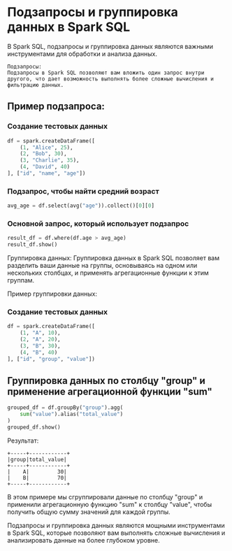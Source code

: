 # Подзапросы и группировка данных в Spark SQL

В Spark SQL, подзапросы и группировка данных являются важными инструментами для обработки и анализа данных.

    Подзапросы:
    Подзапросы в Spark SQL позволяют вам вложить один запрос внутри другого, что дает возможность выполнять более сложные вычисления и фильтрацию данных.

## Пример подзапроса:

### Создание тестовых данных

```py
df = spark.createDataFrame([
    (1, "Alice", 25),
    (2, "Bob", 30),
    (3, "Charlie", 35),
    (4, "David", 40)
], ["id", "name", "age"])
```
### Подзапрос, чтобы найти средний возраст
```py
avg_age = df.select(avg("age")).collect()[0][0]
```
### Основной запрос, который использует подзапрос

```py
result_df = df.where(df.age > avg_age)
result_df.show()
```
Группировка данных:
Группировка данных в Spark SQL позволяет вам разделить ваши данные на группы, основываясь на одном или нескольких столбцах, и применять агрегационные функции к этим группам.

Пример группировки данных:

### Создание тестовых данных
```py
df = spark.createDataFrame([
    (1, "A", 10),
    (2, "A", 20),
    (3, "B", 30),
    (4, "B", 40)
], ["id", "group", "value"])
```
## Группировка данных по столбцу "group" и применение агрегационной функции "sum"
```py
grouped_df = df.groupBy("group").agg(
    sum("value").alias("total_value")
)
grouped_df.show()
```
Результат:
```
+-----+------------+
|group|total_value|
+-----+------------+
|    A|         30|
|    B|         70|
+-----+------------+
```
В этом примере мы сгруппировали данные по столбцу "group" и применили агрегационную функцию "sum" к столбцу "value", чтобы получить общую сумму значений для каждой группы.

Подзапросы и группировка данных являются мощными инструментами в Spark SQL, которые позволяют вам выполнять сложные вычисления и анализировать данные на более глубоком уровне.